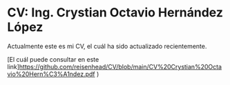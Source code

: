 # CV: Ing. Crystian Octavio Hernández López
Actualmente este es mi CV, el cuál ha sido actualizado recientemente.

[El cuál puede consultar en este link]https://github.com/reisenhead/CV/blob/main/CV%20Crystian%20Octavio%20Hern%C3%A1ndez.pdf
)
